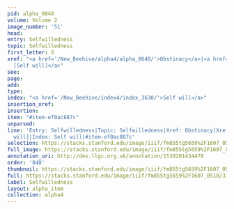 ```yaml
---
pid: alpha_0848
volume: Volume 2
image_number: '51'
head: 
entry: Selfwilledness
topic: Selfwilledness
first_letter: S
xref: "<a href='/New_Beehive/alpha4/alpha_0648/'>Obstinacy</a>|<a href='/New_Beehive/toc_vol2/toc2_186/'>1005
  [Self will]</a>"
see: 
page: 
add: 
type: 
index: "<a href='/New_Beehive/index4/index_3630/'>Self will</a>"
insertion_xref: 
insertion: 
item: "#item-ef0ac887c"
unparsed: 
line: 'Entry: Selfwilledness|Topic: Selfwilledness|Xref: Obstinacy|Xref: 1005 [Self
  will]|Index: Self will|#item-ef0ac887c'
selection: https://stacks.stanford.edu/image/iiif/fm855tg5659%2F1607_0518/315,4124,3022,366/full/0/default.jpg
full_image: https://stacks.stanford.edu/image/iiif/fm855tg5659%2F1607_0518/full/full/0/default.jpg
annotation_uri: http://dev.llgc.org.uk/annotation/1530201434479
order: '848'
thumbnail: https://stacks.stanford.edu/image/iiif/fm855tg5659%2F1607_0518/315,4124,600,180/250,/0/default.jpg
full: https://stacks.stanford.edu/image/iiif/fm855tg5659%2F1607_0518/315,4124,3022,366/full/0/default.jpg
label: Selfwilledness
layout: alpha_item
collection: alpha4
---
```

